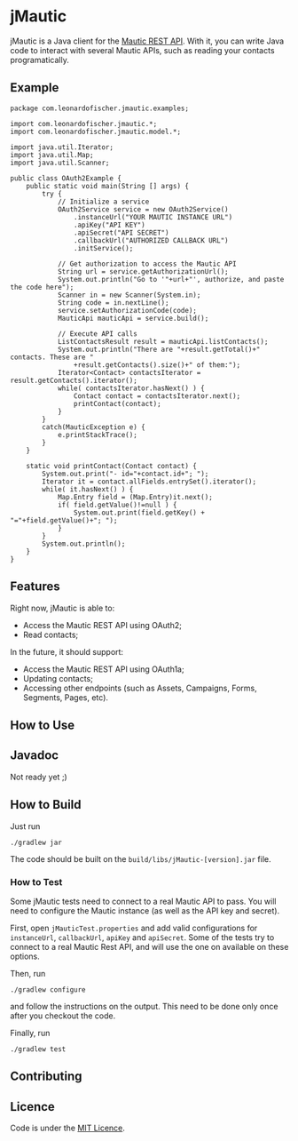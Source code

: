 jMautic
=======

jMautic is a Java client for the [Mautic REST API](https://developer.mautic.org/#rest-api). With it, you can write Java code to interact with several Mautic APIs, such as reading your contacts programatically.



Example
-------

    package com.leonardofischer.jmautic.examples;

    import com.leonardofischer.jmautic.*;
    import com.leonardofischer.jmautic.model.*;

    import java.util.Iterator;
    import java.util.Map;
    import java.util.Scanner;

    public class OAuth2Example {
        public static void main(String [] args) {
            try {
                // Initialize a service
                OAuth2Service service = new OAuth2Service()
                    .instanceUrl("YOUR MAUTIC INSTANCE URL")
                    .apiKey("API KEY")
                    .apiSecret("API SECRET")
                    .callbackUrl("AUTHORIZED CALLBACK URL")
                    .initService();

                // Get authorization to access the Mautic API
                String url = service.getAuthorizationUrl();
                System.out.println("Go to '"+url+"', authorize, and paste the code here");
                Scanner in = new Scanner(System.in);
                String code = in.nextLine();
                service.setAuthorizationCode(code);
                MauticApi mauticApi = service.build();

                // Execute API calls
                ListContactsResult result = mauticApi.listContacts();
                System.out.println("There are "+result.getTotal()+" contacts. These are "
                    +result.getContacts().size()+" of them:");
                Iterator<Contact> contactsIterator = result.getContacts().iterator();
                while( contactsIterator.hasNext() ) {
                    Contact contact = contactsIterator.next();
                    printContact(contact);
                }
            }
            catch(MauticException e) {
                e.printStackTrace();
            }
        }

        static void printContact(Contact contact) {
            System.out.print("- id="+contact.id+"; ");
            Iterator it = contact.allFields.entrySet().iterator();
            while( it.hasNext() ) {
                Map.Entry field = (Map.Entry)it.next();
                if( field.getValue()!=null ) {
                    System.out.print(field.getKey() + "="+field.getValue()+"; ");
                }
            }
            System.out.println();
        }
    }



Features
--------

Right now, jMautic is able to:

- Access the Mautic REST API using OAuth2;
- Read contacts;

In the future, it should support:

- Access the Mautic REST API using OAuth1a;
- Updating contacts;
- Accessing other endpoints (such as Assets, Campaigns, Forms, Segments, Pages, etc).



How to Use
----------



Javadoc
-------

Not ready yet ;)



How to Build
------------

Just run

    ./gradlew jar

The code should be built on the <code>build/libs/jMautic-[version].jar</code> file.


### How to Test

Some jMautic tests need to connect to a real Mautic API to pass. You will need to configure the Mautic instance (as well as the API key and secret).

First, open <code>jMauticTest.properties</code> and add valid configurations for <code>instanceUrl</code>, <code>callbackUrl</code>, <code>apiKey</code> and <code>apiSecret</code>. Some of the tests try to connect to a real Mautic Rest API, and will use the one on available on these options.

Then, run

    ./gradlew configure
    
and follow the instructions on the output. This need to be done only once after you checkout the code.

Finally, run

    ./gradlew test



Contributing
------------



Licence
-------

Code is under the [MIT Licence](https://opensource.org/licenses/MIT).
